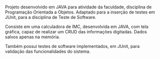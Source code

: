 Projeto desenvolvido em JAVA para atividade da faculdade, disciplina de Programação Orientada a Objetos. Adaptado para a inserção de testes em JUnit, para a disciplina de Teste de Software.

Consiste em uma calculadora de IMC, desenvolvida em JAVA, com tela gráfica, capaz de realizar um CRUD das informações digitadas. Dados salvos apenas na memória.

Também possui testes de software implementados, em JUnit, para validação das funcionalidades do sistema.
